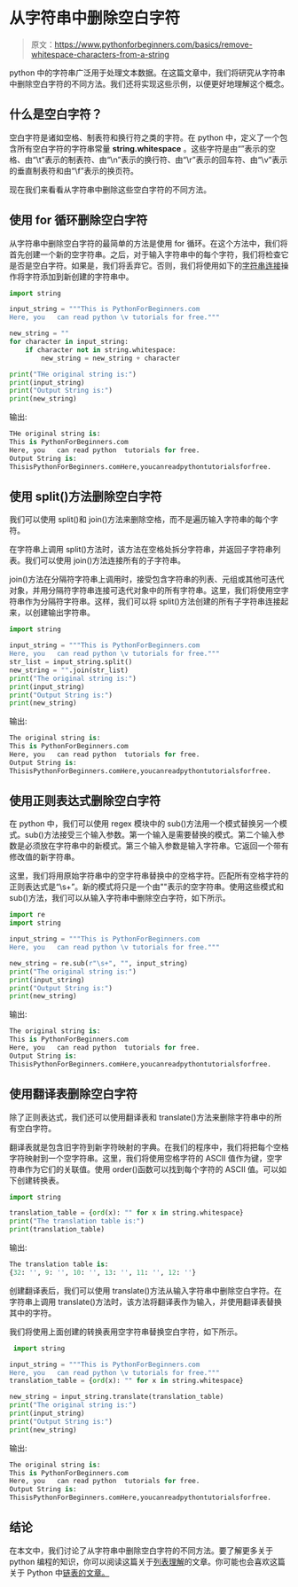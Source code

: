 # 从字符串中删除空白字符

> 原文：<https://www.pythonforbeginners.com/basics/remove-whitespace-characters-from-a-string>

python 中的字符串广泛用于处理文本数据。在这篇文章中，我们将研究从字符串中删除空白字符的不同方法。我们还将实现这些示例，以便更好地理解这个概念。

## 什么是空白字符？

空白字符是诸如空格、制表符和换行符之类的字符。在 python 中，定义了一个包含所有空白字符的字符串常量 **string.whitespace** 。这些字符是由“”表示的空格、由“\t”表示的制表符、由“\n”表示的换行符、由“\r”表示的回车符、由“\v”表示的垂直制表符和由“\f”表示的换页符。

现在我们来看看从字符串中删除这些空白字符的不同方法。

## 使用 for 循环删除空白字符

从字符串中删除空白字符的最简单的方法是使用 for 循环。在这个方法中，我们将首先创建一个新的空字符串。之后，对于输入字符串中的每个字符，我们将检查它是否是空白字符。如果是，我们将丢弃它。否则，我们将使用如下的[字符串连接](https://www.pythonforbeginners.com/concatenation/string-concatenation-and-formatting-in-python)操作将字符添加到新创建的字符串中。

```py
import string

input_string = """This is PythonForBeginners.com
Here, you   can read python \v tutorials for free."""

new_string = ""
for character in input_string:
    if character not in string.whitespace:
        new_string = new_string + character

print("THe original string is:")
print(input_string)
print("Output String is:")
print(new_string) 
```

输出:

```py
THe original string is:
This is PythonForBeginners.com
Here, you   can read python  tutorials for free.
Output String is:
ThisisPythonForBeginners.comHere,youcanreadpythontutorialsforfree.
```

## 使用 split()方法删除空白字符

我们可以使用 split()和 join()方法来删除空格，而不是遍历输入字符串的每个字符。

在字符串上调用 split()方法时，该方法在空格处拆分字符串，并返回子字符串列表。我们可以使用 join()方法连接所有的子字符串。

join()方法在分隔符字符串上调用时，接受包含字符串的列表、元组或其他可迭代对象，并用分隔符字符串连接可迭代对象中的所有字符串。这里，我们将使用空字符串作为分隔符字符串。这样，我们可以将 split()方法创建的所有子字符串连接起来，以创建输出字符串。

```py
import string

input_string = """This is PythonForBeginners.com
Here, you   can read python \v tutorials for free."""
str_list = input_string.split()
new_string = "".join(str_list)
print("The original string is:")
print(input_string)
print("Output String is:")
print(new_string) 
```

输出:

```py
The original string is:
This is PythonForBeginners.com
Here, you   can read python  tutorials for free.
Output String is:
ThisisPythonForBeginners.comHere,youcanreadpythontutorialsforfree.
```

## 使用正则表达式删除空白字符

在 python 中，我们可以使用 regex 模块中的 sub()方法用一个模式替换另一个模式。sub()方法接受三个输入参数。第一个输入是需要替换的模式。第二个输入参数是必须放在字符串中的新模式。第三个输入参数是输入字符串。它返回一个带有修改值的新字符串。

这里，我们将用原始字符串中的空字符串替换中的空格字符。匹配所有空格字符的正则表达式是“\s+”。新的模式将只是一个由""表示的空字符串。使用这些模式和 sub()方法，我们可以从输入字符串中删除空白字符，如下所示。

```py
import re
import string

input_string = """This is PythonForBeginners.com
Here, you   can read python \v tutorials for free."""

new_string = re.sub(r"\s+", "", input_string)
print("The original string is:")
print(input_string)
print("Output String is:")
print(new_string) 
```

输出:

```py
The original string is:
This is PythonForBeginners.com
Here, you   can read python  tutorials for free.
Output String is:
ThisisPythonForBeginners.comHere,youcanreadpythontutorialsforfree.
```

## 使用翻译表删除空白字符

除了正则表达式，我们还可以使用翻译表和 translate()方法来删除字符串中的所有空白字符。

翻译表就是包含旧字符到新字符映射的字典。在我们的程序中，我们将把每个空格字符映射到一个空字符串。这里，我们将使用空格字符的 ASCII 值作为键，空字符串作为它们的关联值。使用 order()函数可以找到每个字符的 ASCII 值。可以如下创建转换表。

```py
import string

translation_table = {ord(x): "" for x in string.whitespace}
print("The translation table is:")
print(translation_table) 
```

输出:

```py
The translation table is:
{32: '', 9: '', 10: '', 13: '', 11: '', 12: ''}
```

创建翻译表后，我们可以使用 translate()方法从输入字符串中删除空白字符。在字符串上调用 translate()方法时，该方法将翻译表作为输入，并使用翻译表替换其中的字符。

我们将使用上面创建的转换表用空字符串替换空白字符，如下所示。

```py
 import string

input_string = """This is PythonForBeginners.com
Here, you   can read python \v tutorials for free."""
translation_table = {ord(x): "" for x in string.whitespace}

new_string = input_string.translate(translation_table)
print("The original string is:")
print(input_string)
print("Output String is:")
print(new_string)
```

输出:

```py
The original string is:
This is PythonForBeginners.com
Here, you   can read python  tutorials for free.
Output String is:
ThisisPythonForBeginners.comHere,youcanreadpythontutorialsforfree.
```

## 结论

在本文中，我们讨论了从字符串中删除空白字符的不同方法。要了解更多关于 python 编程的知识，你可以阅读这篇关于[列表理解](https://www.pythonforbeginners.com/basics/list-comprehensions-in-python)的文章。你可能也会喜欢这篇关于 Python 中[链表的文章。](https://www.pythonforbeginners.com/lists/linked-list-in-python)